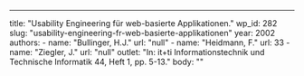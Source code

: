 ---
  title: "Usability Engineering für web-basierte Applikationen."
  wp_id: 282
  slug: "usability-engineering-fr-web-basierte-applikationen"
  year: 2002
  authors: 
    - 
      name: "Bullinger, H.J."
      url: "null"
    - 
      name: "Heidmann, F."
      url: 33
    - 
      name: "Ziegler, J."
      url: "null"
  outlet: "In: it+ti Informationstechnik und Technische Informatik 44, Heft 1, pp. 5-13."
  body: ""
